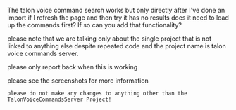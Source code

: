 

The talon voice command search works but only directly after I've done an import if I refresh the page and then try it has no results does it need to load up the commands first? If so can you add that functionality?


 please note that we are talking only about the single project that is not linked to anything else despite repeated code and the project name is talon voice commands server.

  please only report back when this is working

   please see the screenshots for more information

    please do not make any changes to anything other than the TalonVoiceCommandsServer Project!